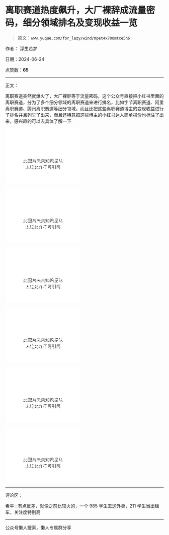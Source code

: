 # 离职赛道热度飙升，大厂裸辞成流量密码，细分领域排名及变现收益一览

> 原文：[`www.yuque.com/for_lazy/wind/mpet4x708mtce5h6`](https://www.yuque.com/for_lazy/wind/mpet4x708mtce5h6)

作者： 浮生若梦

日期：2024-06-24

点赞数：**65**

* * *

正文：

离职赛道突然就爆火了，大厂裸辞等于流量密码，这个公众号直接把小红书里面的离职赛道，分为了多个细分领域的离职赛道来进行排名，比如字节离职赛道、阿里离职赛道、腾讯离职赛道等细分领域，而且还把这些离职赛道博主的变现收益进行了排名并且列举了出来，而且还特意把这些博主的小红书达人商单报价也标注了出来，感兴趣的可以去具体了解一下

![](img/e76e95ca18cb6dd946710cea341478fa.png "None")

![](img/9de803b95619f8c0623e639b98c8ed60.png "None")

![](img/76d082f1cee4dc45ba77218f8d42a8dc.png "None")

![](img/d57677ace996cae1b7045af306137c70.png "None")

![](img/639cf1a77d9350e58551316a8c6cdaf7.png "None")

![](img/231d692e4774a69804db832358cab830.png "None")

* * *

评论区：

希平 : 有点反差，就像之前比较火的，一个 985 学生去送外卖，211 学生当出租车，关注度特别高

* * *

公众号懒人搜索，懒人专属群分享